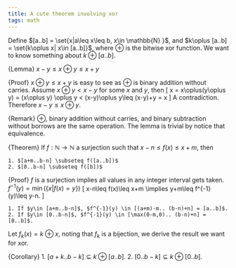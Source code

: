 ```yaml
---
title: A cute theorem involving xor
tags: math
---
```


Define $[a..b] = \set{x|a\leq x\leq b, x\in \mathbb{N} }$, and $k\oplus [a..b] = \set{k\oplus x| x\in [a..b]}$, where $\oplus$ is the bitwise xor function.
We want to know something about $k\oplus [a..b]$. 

{Lemma}
    $x-y \leq x\oplus y \leq x+y$
    
{Proof}
    $x\oplus y \leq x+y$ is easy to see as $\oplus$ is binary addition without carries.
    Assume $x\oplus y < x-y$ for some $x$ and $y$, then
    \[
    x = x\oplus(y\oplus y)
    = (x\oplus y) \oplus y <
    (x-y)\oplus y\leq (x-y)+y = x
    \]
    A contradiction. Therefore $x-y \leq x\oplus y$.
    
{Remark}
    $\oplus$, binary addition without carries, and binary subtraction without borrows are the same operation. The lemma is trivial by notice that equivalence. 

{Theorem}
    If $f:\mathbb{N}\to \mathbb{N}$ a surjection such that $x-n\leq f(x)\leq x+m$, then

    1. $[a+m..b-n] \subseteq f([a..b])$
    2. $[0..b-n] \subseteq f([b])$

{Proof}
    $f$ is a surjection implies all values in any integer interval gets taken. $f^{-1}(y)=\min(\{x|f(x)=y\})$
    \[
    x-n\leq f(x)\leq x+m \implies y+m\leq f^{-1}(y)\leq y-n.
    \]

    1. If $y\in [a+m..b-n]$, $f^{-1}(y) \in [(a+m)-m.. (b-n)+n] = [a..b]$.
    2. If $y\in [0..b-n]$, $f^{-1}(y) \in [\max(0-m,0).. (b-n)+n] = [0..b]$.


Let $f_k(x) = k\oplus x$, noting that $f_k$ is a bijection, we derive the result we want for xor.

{Corollary}
    1. $[a+k..b-k] \subseteq k\oplus [a..b]$.
    2. $[0..b-k] \subseteq k\oplus [0..b]$.
